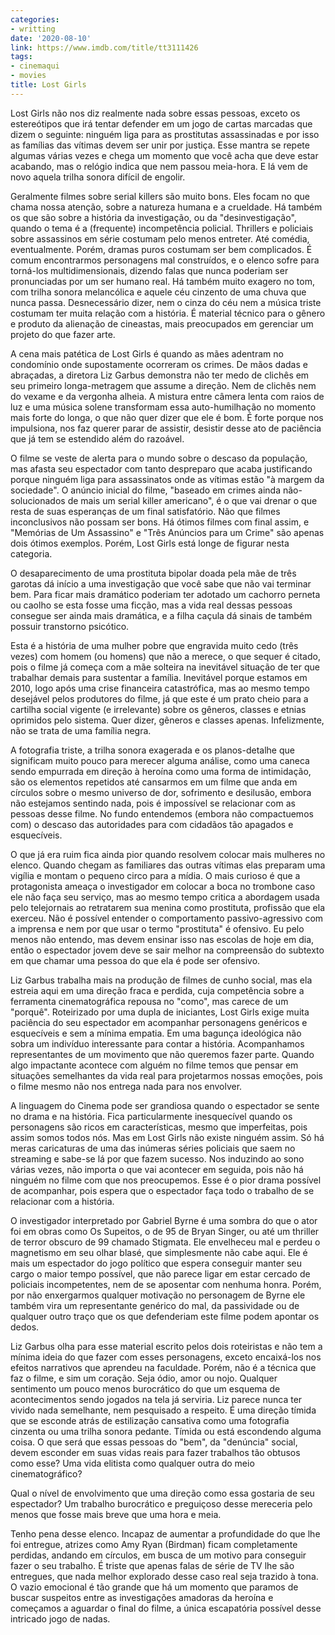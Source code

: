```yaml
---
categories:
- writting
date: '2020-08-10'
link: https://www.imdb.com/title/tt3111426
tags:
- cinemaqui
- movies
title: Lost Girls
---
```


Lost Girls não nos diz realmente nada sobre essas pessoas, exceto os estereótipos que irá tentar defender em um jogo de cartas marcadas que dizem o seguinte: ninguém liga para as prostitutas assassinadas e por isso as famílias das vítimas devem ser unir por justiça. Esse mantra se repete algumas várias vezes e chega um momento que você acha que deve estar acabando, mas o relógio indica que nem passou meia-hora. E lá vem de novo aquela trilha sonora difícil de engolir.

Geralmente filmes sobre serial killers são muito bons. Eles focam no que chama nossa atenção, sobre a natureza humana e a crueldade. Há também os que são sobre a história da investigação, ou da "desinvestigação", quando o tema é a (frequente) incompetência policial. Thrillers e policiais sobre assassinos em série costumam pelo menos entreter. Até comédia, eventualmente. Porém, dramas puros costumam ser bem complicados. É comum encontrarmos personagens mal construídos, e o elenco sofre para torná-los multidimensionais, dizendo falas que nunca poderiam ser pronunciadas por um ser humano real. Há também muito exagero no tom, com trilha sonora melancólica e aquele céu cinzento de uma chuva que nunca passa. Desnecessário dizer, nem o cinza do céu nem a música triste costumam ter muita relação com a história. É material técnico para o gênero e produto da alienação de cineastas, mais preocupados em gerenciar um projeto do que fazer arte.

A cena mais patética de Lost Girls é quando as mães adentram no condomínio onde supostamente ocorreram os crimes. De mãos dadas e abraçadas, a diretora Liz Garbus demonstra não ter medo de clichês em seu primeiro longa-metragem que assume a direção. Nem de clichês nem do vexame e da vergonha alheia. A mistura entre câmera lenta com raios de luz e uma música solene transformam essa auto-humilhação no momento mais forte do longa, o que não quer dizer que ele é bom. É forte porque nos impulsiona, nos faz querer parar de assistir, desistir desse ato de paciência que já tem se estendido além do razoável.

O filme se veste de alerta para o mundo sobre o descaso da população, mas afasta seu espectador com tanto despreparo que acaba justificando porque ninguém liga para assassinatos onde as vítimas estão "à margem da sociedade". O anúncio inicial do filme, "baseado em crimes ainda não-solucionados de mais um serial killer americano", é o que vai drenar o que resta de suas esperanças de um final satisfatório. Não que filmes inconclusivos não possam ser bons. Há ótimos filmes com final assim, e "Memórias de Um Assassino" e "Três Anúncios para um Crime" são apenas dois ótimos exemplos. Porém, Lost Girls está longe de figurar nesta categoria.

O desaparecimento de uma prostituta bipolar doada pela mãe de três garotas dá início a uma investigação que você sabe que não vai terminar bem. Para ficar mais dramático poderiam ter adotado um cachorro perneta ou caolho se esta fosse uma ficção, mas a vida real dessas pessoas consegue ser ainda mais dramática, e a filha caçula dá sinais de também possuir transtorno psicótico.

Esta é a história de uma mulher pobre que engravida muito cedo (três vezes) com homem (ou homens) que não a merece, o que sequer é citado, pois o filme já começa com a mãe solteira na inevitável situação de ter que trabalhar demais para sustentar a família. Inevitável porque estamos em 2010, logo após uma crise financeira catastrófica, mas ao mesmo tempo desejável pelos produtores do filme, já que este é um prato cheio para a cartilha social vigente (e irrelevante) sobre os gêneros, classes e etnias oprimidos pelo sistema. Quer dizer, gêneros e classes apenas. Infelizmente, não se trata de uma família negra.

A fotografia triste, a trilha sonora exagerada e os planos-detalhe que significam muito pouco para merecer alguma análise, como uma caneca sendo empurrada em direção à heroína como uma forma de intimidação, são os elementos repetidos até cansarmos em um filme que anda em círculos sobre o mesmo universo de dor, sofrimento e desilusão, embora não estejamos sentindo nada, pois é impossível se relacionar com as pessoas desse filme. No fundo entendemos (embora não compactuemos com) o descaso das autoridades para com cidadãos tão apagados e esquecíveis.

O que já era ruim fica ainda pior quando resolvem colocar mais mulheres no elenco. Quando chegam as familiares das outras vítimas elas preparam uma vigília e montam o pequeno circo para a mídia. O mais curioso é que a protagonista ameaça o investigador em colocar a boca no trombone caso ele não faça seu serviço, mas ao mesmo tempo critica a abordagem usada pelo telejornais ao retratarem sua menina como prostituta, profissão que ela exerceu. Não é possível entender o comportamento passivo-agressivo com a imprensa e nem por que usar o termo "prostituta" é ofensivo. Eu pelo menos não entendo, mas devem ensinar isso nas escolas de hoje em dia, então o espectador jovem deve se sair melhor na compreensão do subtexto em que chamar uma pessoa do que ela é pode ser ofensivo.

Liz Garbus trabalha mais na produção de filmes de cunho social, mas ela estreia aqui em uma direção fraca e perdida, cuja competência sobre a ferramenta cinematográfica repousa no "como", mas carece de um "porquê". Roteirizado por uma dupla de iniciantes, Lost Girls exige muita paciência do seu espectador em acompanhar personagens genéricos e esquecíveis e sem a mínima empatia. Em uma bagunça ideológica não sobra um indivíduo interessante para contar a história. Acompanhamos representantes de um movimento que não queremos fazer parte. Quando algo impactante acontece com alguém no filme temos que pensar em situações semelhantes da vida real para projetarmos nossas emoções, pois o filme mesmo não nos entrega nada para nos envolver.

A linguagem do Cinema pode ser grandiosa quando o espectador se sente no drama e na história. Fica particularmente inesquecível quando os personagens são ricos em características, mesmo que imperfeitas, pois assim somos todos nós. Mas em Lost Girls não existe ninguém assim. Só há meras caricaturas de uma das inúmeras séries policiais que saem no streaming e sabe-se lá por que fazem sucesso. Nos induzindo ao sono várias vezes, não importa o que vai acontecer em seguida, pois não há ninguém no filme com que nos preocupemos. Esse é o pior drama possível de acompanhar, pois espera que o espectador faça todo o trabalho de se relacionar com a história.

O investigador interpretado por Gabriel Byrne é uma sombra do que o ator foi em obras como Os Supeitos, o de 95 de Bryan Singer, ou até um thriller de terror obscuro de 99 chamado Stigmata. Ele envelheceu mal e perdeu o magnetismo em seu olhar blasé, que simplesmente não cabe aqui. Ele é mais um espectador do jogo político que espera conseguir manter seu cargo o maior tempo possível, que não parece ligar em estar cercado de policiais incompetentes, nem de se aposentar com nenhuma honra. Porém, por não enxergarmos qualquer motivação no personagem de Byrne ele também vira um representante genérico do mal, da passividade ou de qualquer outro traço que os que defenderiam este filme podem apontar os dedos.

Liz Garbus olha para esse material escrito pelos dois roteiristas e não tem a mínima ideia do que fazer com esses personagens, exceto encaixá-los nos efeitos narrativos que aprendeu na faculdade. Porém, não é a técnica que faz o filme, e sim um coração. Seja ódio, amor ou nojo. Qualquer sentimento um pouco menos burocrático do que um esquema de acontecimentos sendo jogados na tela já serviria. Liz parece nunca ter vivido nada semelhante, nem pesquisado a respeito. É uma direção tímida que se esconde atrás de estilização cansativa como uma fotografia cinzenta ou uma trilha sonora pedante. Tímida ou está escondendo alguma coisa. O que será que essas pessoas do "bem", da "denúncia" social, devem esconder em suas vidas reais para fazer trabalhos tão obtusos como esse? Uma vida elitista como qualquer outra do meio cinematográfico?

Qual o nível de envolvimento que uma direção como essa gostaria de seu espectador? Um trabalho burocrático e preguiçoso desse mereceria pelo menos que fosse mais breve que uma hora e meia.

Tenho pena desse elenco. Incapaz de aumentar a profundidade do que lhe foi entregue, atrizes como Amy Ryan (Birdman) ficam completamente perdidas, andando em círculos, em busca de um motivo para conseguir fazer o seu trabalho. É triste que apenas falas de série de TV lhe são entregues, que nada melhor explorado desse caso real seja trazido à tona. O vazio emocional é tão grande que há um momento que paramos de buscar suspeitos entre as investigações amadoras da heroína e começamos a aguardar o final do filme, a única escapatória possível desse intricado jogo de nadas.

